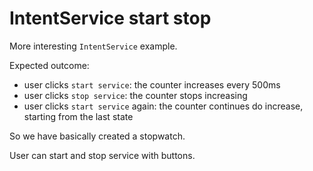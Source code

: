 # IntentService start stop

More interesting `IntentService` example.

Expected outcome:

- user clicks `start service`: the counter increases every 500ms
- user clicks `stop service`: the counter stops increasing
- user clicks `start service` again: the counter continues do increase, starting from the last state

So we have basically created a stopwatch.

User can start and stop service with buttons.

